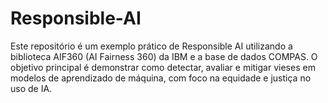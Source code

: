 # Responsible-AI
Este repositório é um exemplo prático de Responsible AI utilizando a biblioteca AIF360 (AI Fairness 360) da IBM e a base de dados COMPAS. O objetivo principal é demonstrar como detectar, avaliar e mitigar vieses em modelos de aprendizado de máquina, com foco na equidade e justiça no uso de IA.
